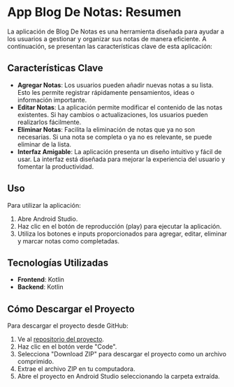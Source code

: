 # App Blog De Notas: Resumen

La aplicación de Blog De Notas es una herramienta diseñada para ayudar a los usuarios a gestionar y organizar sus notas de manera eficiente. A continuación, se presentan las características clave de esta aplicación:

## Características Clave

- **Agregar Notas**: Los usuarios pueden añadir nuevas notas a su lista. Esto les permite registrar rápidamente pensamientos, ideas o información importante.
- **Editar Notas**: La aplicación permite modificar el contenido de las notas existentes. Si hay cambios o actualizaciones, los usuarios pueden realizarlos fácilmente.
- **Eliminar Notas**: Facilita la eliminación de notas que ya no son necesarias. Si una nota se completa o ya no es relevante, se puede eliminar de la lista.
- **Interfaz Amigable**: La aplicación presenta un diseño intuitivo y fácil de usar. La interfaz está diseñada para mejorar la experiencia del usuario y fomentar la productividad.

## Uso

Para utilizar la aplicación:

1. Abre Android Studio.
2. Haz clic en el botón de reproducción (play) para ejecutar la aplicación.
3. Utiliza los botones e inputs proporcionados para agregar, editar, eliminar y marcar notas como completadas.

## Tecnologías Utilizadas

- **Frontend**: Kotlin
- **Backend**: Kotlin

## Cómo Descargar el Proyecto

Para descargar el proyecto desde GitHub:

1. Ve al [repositorio del proyecto](https://github.com/PerezErikson/Proyecto_Final).
2. Haz clic en el botón verde "Code".
3. Selecciona "Download ZIP" para descargar el proyecto como un archivo comprimido.
4. Extrae el archivo ZIP en tu computadora.
5. Abre el proyecto en Android Studio seleccionando la carpeta extraída.
